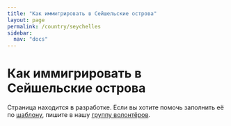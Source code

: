 ```yaml
---
title: "Как иммигрировать в Сейшельские острова"
layout: page
permalink: /country/seychelles
sidebar:
  nav: "docs"
---
```


# Как иммигрировать в Сейшельские острова

Страница находится в разработке. Если вы хотите помочь заполнить её по [шаблону](/template), пишите в нашу [группу волонтёров](https://t.me/+FHi3FnJaoWJkMDAx).
